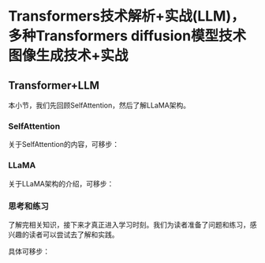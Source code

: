 # Transformers技术解析+实战(LLM)，多种Transformers diffusion模型技术图像生成技术+实战
<!-- 我是正文 -->

## Transformer+LLM

本小节，我们先回顾SelfAttention，然后了解LLaMA架构。

### SelfAttention

关于SelfAttention的内容，可移步：[](./attention-llm/attention/attention.ipynb)

### LLaMA

关于LLaMA架构的介绍，可移步：[](./attention-llm/llm/llm.ipynb)

### 思考和练习

了解完相关知识，接下来才真正进入学习时刻。我们为读者准备了问题和练习，感兴趣的读者可以尝试去了解和实践。

具体可移步：[](./attention-llm/README.md)







